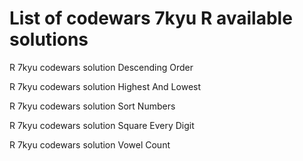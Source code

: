 # List of codewars 7kyu R available solutions

R 7kyu codewars solution Descending Order

R 7kyu codewars solution Highest And Lowest

R 7kyu codewars solution Sort Numbers

R 7kyu codewars solution Square Every Digit

R 7kyu codewars solution Vowel Count

